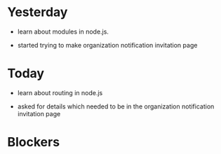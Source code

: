 # Yesterday

- learn about modules in node.js.

- started trying to make organization notification invitation page

# Today

- learn about routing in node.js

- asked for details which needed to be in the organization notification invitation page

# Blockers
